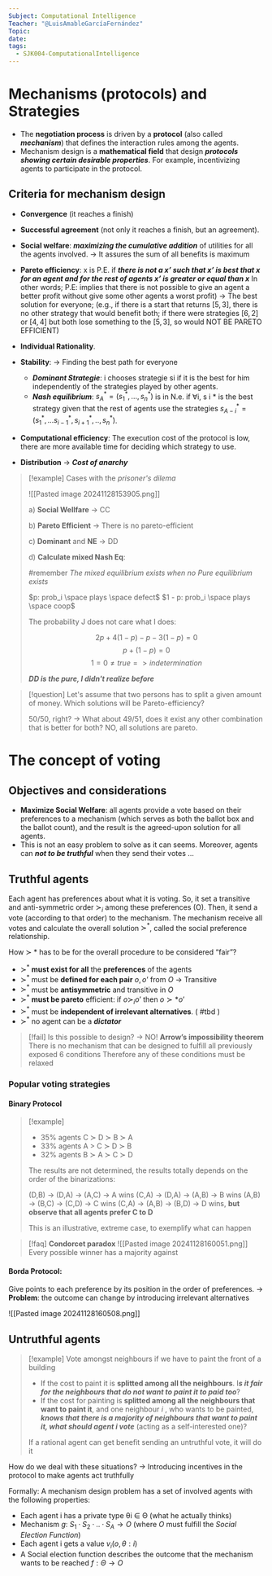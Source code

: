```yaml
---
Subject: Computational Intelligence
Teacher: "@LuisAmableGarcíaFernández"
Topic: 
date: 
tags:
  - SJK004-ComputationalIntelligence
---
```

# Mechanisms (protocols) and Strategies

- The **negotiation process** is driven by a **protocol** (also called ***mechanism***) that defines the interaction rules among the agents. 
- Mechanism design is a **mathematical field** that design ***protocols showing certain desirable properties***. For example, incentivizing agents to participate in the protocol.

## Criteria for mechanism design

- **Convergence** (it reaches a finish)
  
- **Successful agreement** (not only it reaches a finish, but an agreement).
  
- **Social welfare**: ***maximizing the cumulative addition*** of utilities for all the agents involved. 
  -> It assures the sum of all benefits is maximum 
  
- **Pareto efficiency**: x is P.E. if ***there is not a x’ such that x’ is best that x for an agent and for the rest of agents x’ is greater or equal than x*** 
  In other words; P.E: implies that there is not possible to give an agent a better profit without give some other agents a worst profit) 
  -> The best solution for everyone; (e.g., if there is a start that returns $[5,3]$, there is no other strategy that would benefit both; if there were strategies $[6,2]$ or $[4,4]$ but both lose something to the $[5,3]$, so would NOT BE PARETO EFFICIENT)
  
- **Individual Rationality**.
   
- **Stability**: -> Finding the best path for everyone 
	- ***Dominant Strategie***: i chooses strategie si if it is the best for him independently of the strategies played by other agents. 
	- ***Nash equilibrium***: $s_A^* = (s_1^* ,…,s_n^* )$ is in N.e. if ∀i, s i * is the best strategy given that the rest of agents use the strategies $s_{A-i}^* = (s_1^* ,… s_{i-1}^*,s_{i+1}^*,..,s_n^* )$. 
	  
- **Computational efficiency**: The execution cost of the protocol is low, there are more available time for deciding which strategy to use. 

- **Distribution** -> ***Cost of anarchy***

>[!example] Cases with the *prisoner's dilema*
>
>![[Pasted image 20241128153905.png]]
>
>a) **Social Wellfare** -> CC
>
>b) **Pareto Efficient** -> There is no pareto-efficient
>
>c) **Dominant** and **NE** -> DD
>
>d) **Calculate mixed Nash Eq**:
>
>#remember *The mixed equilibrium exists when no Pure equilibrium exists* 
>
>$p: prob_i \space plays \space defect$
>$1 - p: prob_i \space plays \space coop$
>
>The probability J does not care what I does:
>
>$$2p + 4(1-p) - p - 3(1-p) = 0$$
>$$p + (1-p) = 0$$
>$$1 = 0 \ne true=>indetermination$$
>
>***DD is the pure, I didn't realize before***

>[!question] Let's assume that two persons has to split a given amount of money. Which solutions will be Pareto-efficiency?
>
>50/50, right? -> What about 49/51, does it exist any other combination that is better for both? NO, all solutions are pareto.


# The concept of voting

## Objectives and considerations

- **Maximize Social Welfare**: all agents provide a vote based on their preferences to a mechanism (which serves as both the ballot box and the ballot count), and the result is the agreed-upon solution for all agents.
- This is not an easy problem to solve as it can seems. Moreover, agents can ***not to be truthful*** when they send their votes … 

## Truthful agents

Each agent has preferences about what it is voting. So, it set a transitive and anti-symmetric order $≻_i$ among these preferences (O). Then, it send a vote (according to that order) to the mechanism. The mechanism receive all votes and calculate the overall solution $≻^*$, called the social preference relationship.

How ≻ * has to be for the overall procedure to be considered “fair”? 
- $≻^*$ **must exist for all** the **preferences** of the agents 
- $≻^*$ must be **defined for each pair** $o,o’$ from $O$ -> Transitive 
- $≻^*$ must be **antisymmetric** and transitive in $O$ 
- $≻^*$ **must be pareto** efficient: if $o ≻_io’$ then $o ≻*o’$ 
- $≻^*$ must be **independent of irrelevant alternatives**. ( #tbd )
- $≻^*$ no agent can be a ***dictator***

>[!fail] Is this possible to design? -> NO!
>**Arrow’s impossibility theorem** There is no mechanism that can be designed to fulfill all previously exposed 6 conditions
>Therefore any of these conditions must be relaxed

### Popular voting strategies
#### Binary Protocol

>[!example] 
>- 35% agents C ≻ D ≻ B ≻ A 
>- 33% agents A > C ≻ D ≻ B 
>- 32% agents B ≻ A ≻ C ≻ D
>
>The results are not determined, the results totally depends on the order of the binarizations:
>
>(D,B) → (D,A) → (A,C) → A wins 
>(C,A) → (D,A) → (A,B) → B wins 
>(A,B) → (B,C) → (C,D) → C wins
>(C,A) → (A,B) → (B,D) → D wins, **but observe that all agents prefer C to D**
>
>This is an illustrative, extreme case, to exemplify what can happen


>[!faq] **Condorcet paradox**
>![[Pasted image 20241128160051.png]]
>Every possible winner has a majority against

#### Borda Protocol:

Give points to each preference by its position in the order of preferences. 
-> **Problem**: the outcome can change by introducing irrelevant alternatives

![[Pasted image 20241128160508.png]]
## Untruthful agents

>[!example] Vote amongst neighbours if we have to paint the front of a building
>- If the cost to paint it is **splitted among all the neighbours**. I***s it fair for the neighbours that do not want to paint it to paid too***? 
>- If the cost for painting is **splitted among all the neighbours that want to paint it**, and one neighbour $i$ , who wants to be painted, ***knows that there is a majority of neighbours that want to paint it, what should agent $i$ vote*** (acting as a self-interested one)?
>
>If a rational agent can get benefit sending an untruthful vote, it will do it

How do we  deal with these situations? -> Introducing incentives in the protocol to make agents act truthfully

Formally: A mechanism design problem has a set of involved agents with the following properties: 
- Each agent i has a private type θi ∈ Θ (what he actually thinks) 
- Mechanism $g$: $S_1 · S_2 · .. · S_A → O$ (where $O$ must fulfill the *Social Election Function*)
- Each agent i gets a value $v_i(o, θ:i)$ 
- A Social election function describes the outcome that the mechanism wants to be reached $f: Θ → O$
